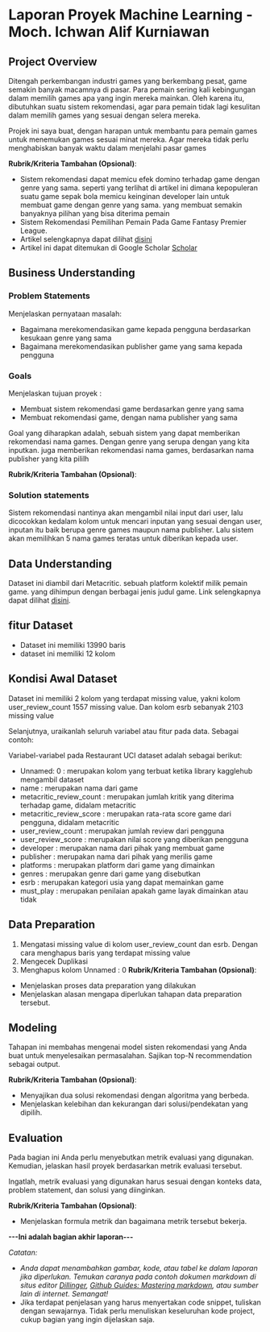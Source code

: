 # Laporan Proyek Machine Learning - Moch. Ichwan Alif Kurniawan

## Project Overview

Ditengah perkembangan industri games yang berkembang pesat, game semakin banyak macamnya di pasar. Para pemain sering kali kebingungan dalam memilih games apa yang ingin mereka mainkan. Oleh karena itu, dibutuhkan suatu sistem rekomendasi, agar para pemain tidak lagi kesulitan dalam memilih games yang sesuai dengan selera mereka.

Projek ini saya buat, dengan harapan untuk membantu para pemain games untuk menemukan games sesuai minat mereka. Agar mereka tidak perlu menghabiskan banyak waktu dalam menjelahi pasar games

**Rubrik/Kriteria Tambahan (Opsional)**:
- Sistem rekomendasi dapat memicu efek domino terhadap game dengan genre yang sama. seperti yang terlihat di artikel ini dimana kepopuleran suatu game sepak bola memicu keinginan developer lain untuk membuat game dengan genre yang sama. yang membuat semakin banyaknya pilihan yang bisa diterima pemain
- Sistem Rekomendasi Pemilihan Pemain Pada Game Fantasy Premier League.
- Artikel selengkapnya dapat dilihat [disini](https://dspace.uii.ac.id/handle/123456789/40425)
- Artikel ini dapat ditemukan di Google Scholar [Scholar](https://scholar.google.com/)

## Business Understanding

### Problem Statements

Menjelaskan pernyataan masalah:
- Bagaimana merekomendasikan game kepada pengguna berdasarkan kesukaan genre yang sama
- Bagaimana merekomendasikan publisher game yang sama kepada pengguna

### Goals

Menjelaskan tujuan proyek :
- Membuat sistem rekomendasi game berdasarkan genre yang sama
- Membuat rekomendasi game, dengan nama publisher yang sama

Goal yang diharapkan adalah, sebuah sistem yang dapat memberikan rekomendasi nama games. Dengan genre yang serupa dengan yang kita inputkan. juga memberikan rekomendasi nama games, berdasarkan nama publisher yang kita pililh

**Rubrik/Kriteria Tambahan (Opsional)**:
### Solution statements
Sistem rekomendasi nantinya akan mengambil nilai input dari user, lalu dicocokkan kedalam kolom untuk mencari inputan yang sesuai dengan user, inputan itu baik berupa genre games maupun nama publisher. Lalu sistem akan memilihkan 5 nama games teratas untuk diberikan kepada user.

## Data Understanding
Dataset ini diambil dari Metacritic. sebuah platform kolektif milik pemain game. yang dihimpun dengan berbagai jenis judul game. Link selengkapnya dapat dilihat [disini](https://www.kaggle.com/datasets/uuratl/metacritic-games-12-23-2024).

## fitur Dataset
- Dataset ini memiliki 13990 baris
- dataset ini memiliki 12 kolom

## Kondisi Awal Dataset
Dataset ini memiliki 2 kolom yang terdapat missing value, yakni kolom user_review_count 1557 missing value. Dan kolom esrb sebanyak 2103 missing value

Selanjutnya, uraikanlah seluruh variabel atau fitur pada data. Sebagai contoh:  

Variabel-variabel pada Restaurant UCI dataset adalah sebagai berikut:
- Unnamed: 0 : merupakan kolom yang terbuat ketika library kagglehub mengambil dataset
- name : merupakan nama dari game
- metacritic_review_count : merupakan jumlah kritik yang diterima terhadap game, didalam metacritic
- metacritic_review_score : merupakan rata-rata score game dari pengguna, didalam metacritic
- user_review_count : merupakan jumlah review dari pengguna
- user_review_score : merupakan nilai score yang diberikan pengguna
- developer : merupakan nama dari pihak yang membuat game
- publisher : merupakan nama dari pihak yang merilis game
- platforms : merupakan platform dari game yang dimainkan
- genres : merupakan genre dari game yang disebutkan
- esrb : merupakan kategori usia yang dapat memainkan game
- must_play : merupakan penilaian apakah game layak dimainkan atau tidak

## Data Preparation

1. Mengatasi missing value di kolom user_review_count dan esrb. Dengan cara menghapus baris yang terdapat missing value
2. Mengecek Duplikasi
3. Menghapus kolom Unnamed : 0
**Rubrik/Kriteria Tambahan (Opsional)**: 
- Menjelaskan proses data preparation yang dilakukan
- Menjelaskan alasan mengapa diperlukan tahapan data preparation tersebut.

## Modeling
Tahapan ini membahas mengenai model sisten rekomendasi yang Anda buat untuk menyelesaikan permasalahan. Sajikan top-N recommendation sebagai output.

**Rubrik/Kriteria Tambahan (Opsional)**: 
- Menyajikan dua solusi rekomendasi dengan algoritma yang berbeda.
- Menjelaskan kelebihan dan kekurangan dari solusi/pendekatan yang dipilih.

## Evaluation
Pada bagian ini Anda perlu menyebutkan metrik evaluasi yang digunakan. Kemudian, jelaskan hasil proyek berdasarkan metrik evaluasi tersebut.

Ingatlah, metrik evaluasi yang digunakan harus sesuai dengan konteks data, problem statement, dan solusi yang diinginkan.

**Rubrik/Kriteria Tambahan (Opsional)**: 
- Menjelaskan formula metrik dan bagaimana metrik tersebut bekerja.

**---Ini adalah bagian akhir laporan---**

_Catatan:_
- _Anda dapat menambahkan gambar, kode, atau tabel ke dalam laporan jika diperlukan. Temukan caranya pada contoh dokumen markdown di situs editor [Dillinger](https://dillinger.io/), [Github Guides: Mastering markdown](https://guides.github.com/features/mastering-markdown/), atau sumber lain di internet. Semangat!_
- Jika terdapat penjelasan yang harus menyertakan code snippet, tuliskan dengan sewajarnya. Tidak perlu menuliskan keseluruhan kode project, cukup bagian yang ingin dijelaskan saja.
